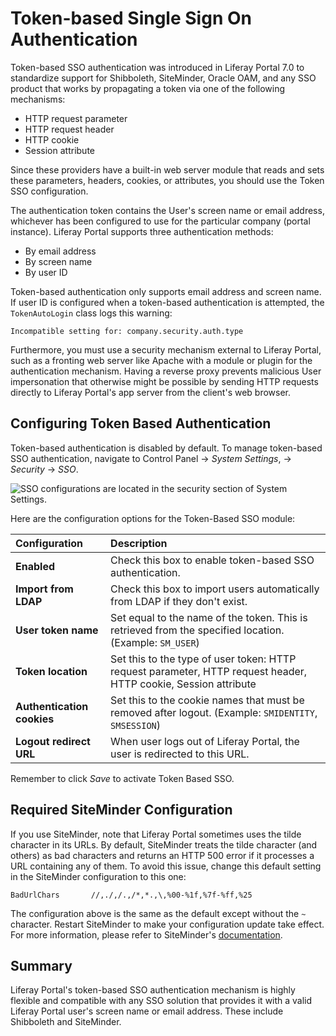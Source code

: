 # Token-based Single Sign On Authentication

Token-based SSO authentication was introduced in Liferay Portal 7.0 to standardize support for Shibboleth, SiteMinder, Oracle OAM, and any SSO product that works by propagating a token via one of the following mechanisms:

* HTTP request parameter
* HTTP request header
* HTTP cookie
* Session attribute

Since these providers have a built-in web server module that reads and sets these parameters, headers, cookies, or attributes, you should use the Token SSO configuration.

The authentication token contains the User's screen name or email address, whichever has been configured to use for the particular company (portal instance). Liferay Portal supports three authentication methods:

* By email address
* By screen name
* By user ID

Token-based authentication only supports email address and screen name. If user ID is configured when a token-based authentication is attempted, the `TokenAutoLogin` class logs this warning:

```
Incompatible setting for: company.security.auth.type
```

Furthermore, you must use a security mechanism external to Liferay Portal, such as a fronting web server like Apache with a module or plugin for the authentication mechanism. Having a reverse proxy prevents malicious User impersonation that otherwise might be possible by sending HTTP requests directly to Liferay Portal's app server from the client's web browser.

## Configuring Token Based Authentication

Token-based authentication is disabled by default. To manage token-based SSO authentication, navigate to Control Panel &rarr; *System Settings*, &rarr; *Security* &rarr; *SSO*.

![SSO configurations are located in the security section of System Settings.](token-based-authentication/images/01.png)

Here are the configuration options for the Token-Based SSO module:

| Configuration | Description |
| :--- | :--- |
| **Enabled** | Check this box to enable token-based SSO authentication. |
| **Import from LDAP** | Check this box to import users automatically from LDAP if they don't exist. |
| **User token name** | Set equal to the name of the token. This is retrieved from the specified location. (Example: `SM_USER`) |
| **Token location** | Set this to the type of user token: HTTP request parameter, HTTP request header, HTTP cookie, Session attribute  |
| **Authentication cookies** | Set this to the cookie names that must be removed after logout. (Example: `SMIDENTITY`, `SMSESSION`)  |
| **Logout redirect URL** | When user logs out of Liferay Portal, the user is redirected to this URL.  |

Remember to click *Save* to activate Token Based SSO.

## Required SiteMinder Configuration

If you use SiteMinder, note that Liferay Portal sometimes uses the tilde character in its URLs. By default, SiteMinder treats the tilde character (and others) as bad characters and returns an HTTP 500 error if it processes a URL containing any of them. To avoid this issue, change this default setting in the SiteMinder configuration to this one:

```
BadUrlChars       //,./,/.,/*,*.,\,%00-%1f,%7f-%ff,%25
```

The configuration above is the same as the default except without the `~` character. Restart SiteMinder to make your configuration update take effect. For more information, please refer to SiteMinder's [documentation](https://techdocs.broadcom.com/us/product-content/recommended-reading/technical-document-index/ca-siteminder-informational-documentation-index.html).

## Summary

Liferay Portal's token-based SSO authentication mechanism is highly flexible and compatible with any SSO solution that provides it with a valid Liferay Portal user's screen name or email address. These include Shibboleth and SiteMinder.
